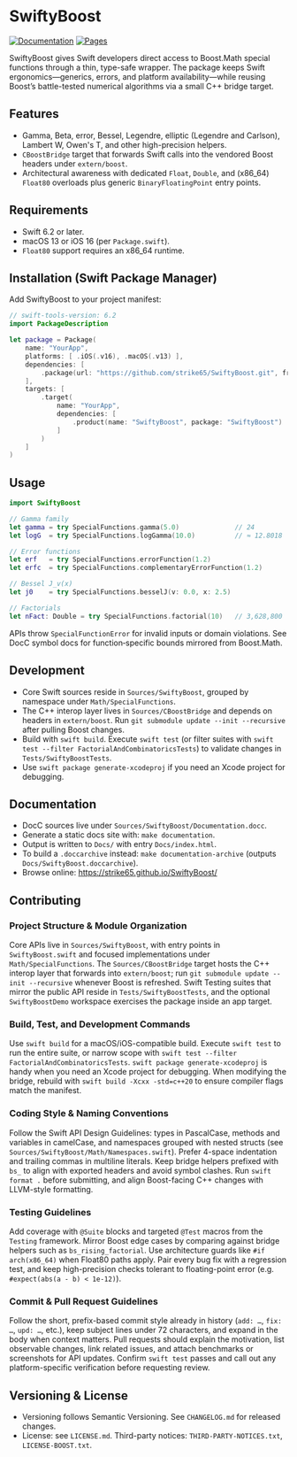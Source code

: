 # SwiftyBoost

[![Documentation](https://img.shields.io/badge/docs-website-blue?logo=swift)](https://strike65.github.io/SwiftyBoost/) [![Pages](https://github.com/strike65/SwiftyBoost/actions/workflows/docs.yml/badge.svg)](https://github.com/strike65/SwiftyBoost/actions/workflows/docs.yml)

SwiftyBoost gives Swift developers direct access to Boost.Math special functions through a thin, type-safe wrapper. The package keeps Swift ergonomics—generics, errors, and platform availability—while reusing Boost’s battle-tested numerical algorithms via a small C++ bridge target.

## Features
- Gamma, Beta, error, Bessel, Legendre, elliptic (Legendre and Carlson), Lambert W, Owen's T, and other high-precision helpers.
- `CBoostBridge` target that forwards Swift calls into the vendored Boost headers under `extern/boost`.
- Architectural awareness with dedicated `Float`, `Double`, and (x86_64) `Float80` overloads plus generic `BinaryFloatingPoint` entry points.

## Requirements
- Swift 6.2 or later.
- macOS 13 or iOS 16 (per `Package.swift`).
- `Float80` support requires an x86_64 runtime.

## Installation (Swift Package Manager)

Add SwiftyBoost to your project manifest:

```swift
// swift-tools-version: 6.2
import PackageDescription

let package = Package(
    name: "YourApp",
    platforms: [ .iOS(.v16), .macOS(.v13) ],
    dependencies: [
        .package(url: "https://github.com/strike65/SwiftyBoost.git", from: "0.1.0")
    ],
    targets: [
        .target(
            name: "YourApp",
            dependencies: [
                .product(name: "SwiftyBoost", package: "SwiftyBoost")
            ]
        )
    ]
)
```

## Usage

```swift
import SwiftyBoost

// Gamma family
let gamma = try SpecialFunctions.gamma(5.0)              // 24
let logG  = try SpecialFunctions.logGamma(10.0)          // ≈ 12.8018

// Error functions
let erf   = try SpecialFunctions.errorFunction(1.2)
let erfc  = try SpecialFunctions.complementaryErrorFunction(1.2)

// Bessel J_v(x)
let j0    = try SpecialFunctions.besselJ(v: 0.0, x: 2.5)

// Factorials
let nFact: Double = try SpecialFunctions.factorial(10)   // 3,628,800
```

APIs throw `SpecialFunctionError` for invalid inputs or domain violations. See DocC symbol docs for function‑specific bounds mirrored from Boost.Math.

## Development
- Core Swift sources reside in `Sources/SwiftyBoost`, grouped by namespace under `Math/SpecialFunctions`.
- The C++ interop layer lives in `Sources/CBoostBridge` and depends on headers in `extern/boost`. Run `git submodule update --init --recursive` after pulling Boost changes.
- Build with `swift build`. Execute `swift test` (or filter suites with `swift test --filter FactorialAndCombinatoricsTests`) to validate changes in `Tests/SwiftyBoostTests`.
- Use `swift package generate-xcodeproj` if you need an Xcode project for debugging.

## Documentation
- DocC sources live under `Sources/SwiftyBoost/Documentation.docc`.
- Generate a static docs site with: `make documentation`.
- Output is written to `Docs/` with entry `Docs/index.html`.
- To build a `.doccarchive` instead: `make documentation-archive` (outputs `Docs/SwiftyBoost.doccarchive`).
 - Browse online: https://strike65.github.io/SwiftyBoost/

## Contributing

### Project Structure & Module Organization
Core APIs live in `Sources/SwiftyBoost`, with entry points in `SwiftyBoost.swift` and focused implementations under `Math/SpecialFunctions`. The `Sources/CBoostBridge` target hosts the C++ interop layer that forwards into `extern/boost`; run `git submodule update --init --recursive` whenever Boost is refreshed. Swift Testing suites that mirror the public API reside in `Tests/SwiftyBoostTests`, and the optional `SwiftyBoostDemo` workspace exercises the package inside an app target.

### Build, Test, and Development Commands
Use `swift build` for a macOS/iOS-compatible build. Execute `swift test` to run the entire suite, or narrow scope with `swift test --filter FactorialAndCombinatoricsTests`. `swift package generate-xcodeproj` is handy when you need an Xcode project for debugging. When modifying the bridge, rebuild with `swift build -Xcxx -std=c++20` to ensure compiler flags match the manifest.

### Coding Style & Naming Conventions
Follow the Swift API Design Guidelines: types in PascalCase, methods and variables in camelCase, and namespaces grouped with nested structs (see `Sources/SwiftyBoost/Math/Namespaces.swift`). Prefer 4-space indentation and trailing commas in multiline literals. Keep bridge helpers prefixed with `bs_` to align with exported headers and avoid symbol clashes. Run `swift format .` before submitting, and align Boost-facing C++ changes with LLVM-style formatting.

### Testing Guidelines
Add coverage with `@Suite` blocks and targeted `@Test` macros from the `Testing` framework. Mirror Boost edge cases by comparing against bridge helpers such as `bs_rising_factorial`. Use architecture guards like `#if arch(x86_64)` when Float80 paths apply. Pair every bug fix with a regression test, and keep high-precision checks tolerant to floating-point error (e.g. `#expect(abs(a - b) < 1e-12)`).

### Commit & Pull Request Guidelines
Follow the short, prefix-based commit style already in history (`add: …`, `fix: …`, `upd: …`, etc.), keep subject lines under 72 characters, and expand in the body when context matters. Pull requests should explain the motivation, list observable changes, link related issues, and attach benchmarks or screenshots for API updates. Confirm `swift test` passes and call out any platform-specific verification before requesting review.

## Versioning & License
- Versioning follows Semantic Versioning. See `CHANGELOG.md` for released changes.
- License: see `LICENSE.md`. Third-party notices: `THIRD-PARTY-NOTICES.txt`, `LICENSE-BOOST.txt`.
